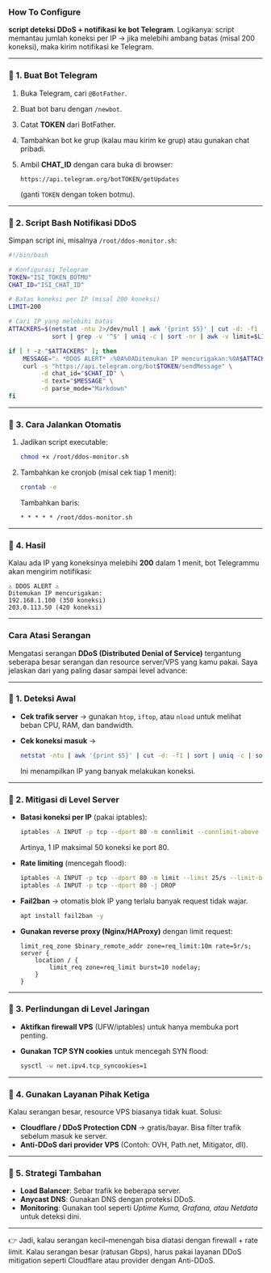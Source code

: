 ### How To Configure
**script deteksi DDoS + notifikasi ke bot Telegram**.
Logikanya: script memantau jumlah koneksi per IP → jika melebihi ambang batas (misal 200 koneksi), maka kirim notifikasi ke Telegram.

---

### 🔹 1. Buat Bot Telegram

1. Buka Telegram, cari `@BotFather`.
2. Buat bot baru dengan `/newbot`.
3. Catat **TOKEN** dari BotFather.
4. Tambahkan bot ke grup (kalau mau kirim ke grup) atau gunakan chat pribadi.
5. Ambil **CHAT\_ID** dengan cara buka di browser:

   ```
   https://api.telegram.org/botTOKEN/getUpdates
   ```

   (ganti `TOKEN` dengan token botmu).

---

### 🔹 2. Script Bash Notifikasi DDoS

Simpan script ini, misalnya `/root/ddos-monitor.sh`:

```bash
#!/bin/bash

# Konfigurasi Telegram
TOKEN="ISI_TOKEN_BOTMU"
CHAT_ID="ISI_CHAT_ID"

# Batas koneksi per IP (misal 200 koneksi)
LIMIT=200

# Cari IP yang melebihi batas
ATTACKERS=$(netstat -ntu 2>/dev/null | awk '{print $5}' | cut -d: -f1 | \
            sort | grep -v '^$' | uniq -c | sort -nr | awk -v limit=$LIMIT '$1 > limit {print $2 " (" $1 " koneksi)"}')

if [ ! -z "$ATTACKERS" ]; then
    MESSAGE="⚠️ *DDOS ALERT* ⚠️%0A%0ADitemukan IP mencurigakan:%0A$ATTACKERS"
    curl -s "https://api.telegram.org/bot$TOKEN/sendMessage" \
         -d chat_id="$CHAT_ID" \
         -d text="$MESSAGE" \
         -d parse_mode="Markdown"
fi
```

---

### 🔹 3. Cara Jalankan Otomatis

1. Jadikan script executable:

   ```bash
   chmod +x /root/ddos-monitor.sh
   ```

2. Tambahkan ke cronjob (misal cek tiap 1 menit):

   ```bash
   crontab -e
   ```

   Tambahkan baris:

   ```
   * * * * * /root/ddos-monitor.sh
   ```

---

### 🔹 4. Hasil

Kalau ada IP yang koneksinya melebihi **200** dalam 1 menit, bot Telegrammu akan mengirim notifikasi:

```
⚠️ DDOS ALERT ⚠️
Ditemukan IP mencurigakan:
192.168.1.100 (350 koneksi)
203.0.113.50 (420 koneksi)
```

---

### Cara Atasi Serangan 

Mengatasi serangan **DDoS (Distributed Denial of Service)** tergantung seberapa besar serangan dan resource server/VPS yang kamu pakai. Saya jelaskan dari yang paling dasar sampai level advance:

---

### 🔹 1. Deteksi Awal

* **Cek trafik server** → gunakan `htop`, `iftop`, atau `nload` untuk melihat beban CPU, RAM, dan bandwidth.
* **Cek koneksi masuk** →

  ```bash
  netstat -ntu | awk '{print $5}' | cut -d: -f1 | sort | uniq -c | sort -n
  ```

  Ini menampilkan IP yang banyak melakukan koneksi.

---

### 🔹 2. Mitigasi di Level Server

* **Batasi koneksi per IP** (pakai iptables):

  ```bash
  iptables -A INPUT -p tcp --dport 80 -m connlimit --connlimit-above 50 -j DROP
  ```

  Artinya, 1 IP maksimal 50 koneksi ke port 80.

* **Rate limiting** (mencegah flood):

  ```bash
  iptables -A INPUT -p tcp --dport 80 -m limit --limit 25/s --limit-burst 100 -j ACCEPT
  iptables -A INPUT -p tcp --dport 80 -j DROP
  ```

* **Fail2ban** → otomatis blok IP yang terlalu banyak request tidak wajar.

  ```bash
  apt install fail2ban -y
  ```

* **Gunakan reverse proxy (Nginx/HAProxy)** dengan limit request:

  ```nginx
  limit_req_zone $binary_remote_addr zone=req_limit:10m rate=5r/s;
  server {
      location / {
          limit_req zone=req_limit burst=10 nodelay;
      }
  }
  ```

---

### 🔹 3. Perlindungan di Level Jaringan

* **Aktifkan firewall VPS** (UFW/iptables) untuk hanya membuka port penting.
* **Gunakan TCP SYN cookies** untuk mencegah SYN flood:

  ```bash
  sysctl -w net.ipv4.tcp_syncookies=1
  ```

---

### 🔹 4. Gunakan Layanan Pihak Ketiga

Kalau serangan besar, resource VPS biasanya tidak kuat. Solusi:

* **Cloudflare / DDoS Protection CDN** → gratis/bayar. Bisa filter trafik sebelum masuk ke server.
* **Anti-DDoS dari provider VPS** (Contoh: OVH, Path.net, Mitigator, dll).

---

### 🔹 5. Strategi Tambahan

* **Load Balancer**: Sebar trafik ke beberapa server.
* **Anycast DNS**: Gunakan DNS dengan proteksi DDoS.
* **Monitoring**: Gunakan tool seperti *Uptime Kuma, Grafana, atau Netdata* untuk deteksi dini.

---

👉 Jadi, kalau serangan kecil–menengah bisa diatasi dengan firewall + rate limit. Kalau serangan besar (ratusan Gbps), harus pakai layanan DDoS mitigation seperti Cloudflare atau provider dengan Anti-DDoS.

